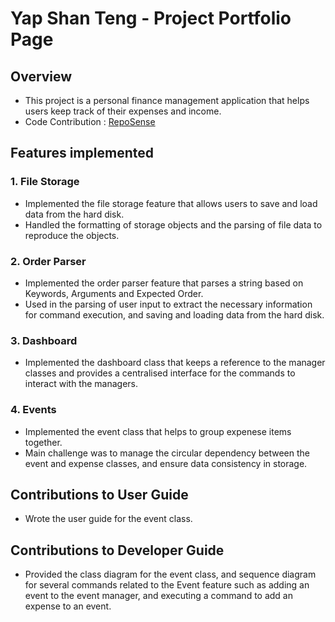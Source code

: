 # Yap Shan Teng - Project Portfolio Page 

## Overview
- This project is a personal finance management application that helps users keep track of their expenses and income. 
- Code Contribution : [RepoSense](https://nus-cs2113-ay2324s2.github.io/tp-dashboard/?search=STeng618&sort=groupTitle&sortWithin=title&timeframe=commit&mergegroup=&groupSelect=groupByRepos&breakdown=true&checkedFileTypes=docs~functional-code~test-code~other&since=2024-02-23&tabOpen=true&tabType=authorship&tabAuthor=STeng618&tabRepo=AY2324S2-CS2113-F14-1%2Ftp%5Bmaster%5D&authorshipIsMergeGroup=false&authorshipFileTypes=docs~functional-code~test-code&authorshipIsBinaryFileTypeChecked=false&authorshipIsIgnoredFilesChecked=false)

## Features implemented
### 1. File Storage
- Implemented the file storage feature that allows users to save and load data from the hard disk.
- Handled the formatting of storage objects and the parsing of file data to reproduce the objects.

### 2. Order Parser 
- Implemented the order parser feature that parses a string based on Keywords, Arguments and Expected Order.
- Used in the parsing of user input to extract the necessary information for command execution, and saving and loading data from the hard disk.

### 3. Dashboard
- Implemented the dashboard class that keeps a reference to the manager classes and provides a centralised interface for the commands to interact with the managers.

### 4. Events
- Implemented the event class that helps to group expenese items together.
- Main challenge was to manage the circular dependency between the event and expense classes, and ensure data consistency in storage.

## Contributions to User Guide
- Wrote the user guide for the event class.

## Contributions to Developer Guide
- Provided the class diagram for the event class, and sequence diagram for several commands related to the Event feature such as adding an event to the event manager, and executing a command to add an expense to an event.
